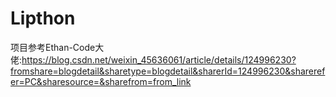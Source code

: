 # Lipthon


项目参考Ethan-Code大佬:https://blog.csdn.net/weixin_45636061/article/details/124996230?fromshare=blogdetail&sharetype=blogdetail&sharerId=124996230&sharerefer=PC&sharesource=&sharefrom=from_link
